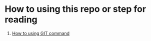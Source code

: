 # How to using this repo or step for reading

1. [How to using GIT command](https://github.com/prawee/cyber-security/blob/main/how-to-using-git.md)
